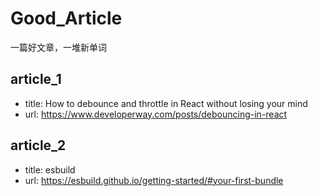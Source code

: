 # Good_Article
一篇好文章，一堆新单词
## article_1
+ title: How to debounce and throttle in React without losing your mind
+ url: https://www.developerway.com/posts/debouncing-in-react

## article_2
+ title: esbuild
+ url: https://esbuild.github.io/getting-started/#your-first-bundle
